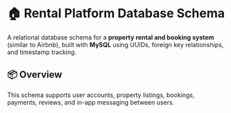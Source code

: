 # 🏠 Rental Platform Database Schema

A relational database schema for a **property rental and booking system** (similar to Airbnb), built with **MySQL** using UUIDs, foreign key relationships, and timestamp tracking.


## 📦 Overview

This schema supports user accounts, property listings, bookings, payments, reviews, and in-app messaging between users.

